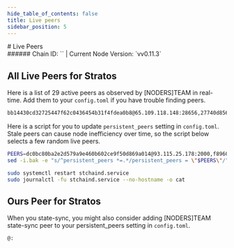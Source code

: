 ```yaml
---
hide_table_of_contents: false
title: Live peers
sidebar_position: 5
---
```


<div class="h1-with-icon icon-stratos">
# Live Peers
</div>
###### Chain ID: `` | Current Node Version: `vv0.11.3`

## All Live Peers for Stratos
Here is a list of 29 active peers as observed by [NODERS]TEAM in real-time. Add them to your `config.toml` if you have trouble finding peers.

```bash
bb14430cd32725447f62c0436454b31f4fdea0b8@65.109.118.148:28656,27740d856eb1eab4580279365b858d1cb5459acd@65.109.93.152:38656,dc0bc80ba2e2d579a9e460b602ce9f50d869a014@93.115.25.178:2000,f860ee99ef34f10155065a97e95da07f712f1d6b@116.202.169.6:26666,2cacea96ad46392ce733bb7fe009ce9a142da137@37.27.61.49:11656,2d7b93da6155a20298c3ceb952cee1fd7a9cd2d0@136.144.51.169:36656,3720900feebf46ec44c3c2c377e63e6d9c4ab3c6@131.153.165.85:26656,8d62dfa437917bff46c18b650fab3cb7091554db@141.94.73.39:38656,b09bf90af67e47827dc01e369d0f381979b06a54@193.34.212.220:26656,ee43bc85f762aca4ef30d76597d2b861200f1958@95.217.143.167:22656,89b6c99ecd215cbd7eeac7fe9636295600198621@176.9.158.219:41056,fe59ea90807b55dbeff4b292977e6f1db3f1f583@94.23.168.88:26656,709a475959c1c491aab37f1ea0b41657d71d1d79@65.109.118.169:36656,729219c108c059824ea9a17c09d11adc99226db4@66.172.36.139:36656,74ea33e040d84b67011298e21128930f8882cb94@35.247.99.215:12556,ecb1211762cc8c1dbc620a95d9a2f7373983d012@65.109.144.236:27656,e46f865ad2a0c7f87667d2a08f2083766b875c71@65.108.197.163:30656,e83c322769d616a7e94f71e01f303cdc00e37441@188.166.220.245:26656,34ae1a6664529f016eac50d30a9212a19febc343@65.108.142.81:26679,34ae1a6664529f016eac50d30a9212a19febc343@65.108.142.81:26679,53eab9227d7f5b073fa1300fb66e39e724901e60@65.109.88.96:56656,e891d42c31064fb7e0d99839536164473c4905c2@47.147.226.147:31656,57ab9cf623124bdf55bab1261c7feea780957a6c@65.21.113.10:61456,37c195e518c001099f956202d34af029b04f2c97@65.109.20.216:26656,ce7f7453e2b306bc670057e9055b142af2424b53@65.108.12.253:26656,15a6de22f85da18b3b17345122a584a81aad29cc@142.132.136.106:21656,7d850e9300a7754e5e63dd0feed20505d6831bb6@65.109.117.113:27456,f896016cbf494a8da970de2707b0f3c982c760a2@164.92.91.142:26656,3b1c206510bd1675d06c0d8a367da67776b597e6@65.109.50.183:26656
```

Here is a script for you to update `persistent_peers` setting in `config.toml`. Stale peers can cause node inefficiency over time, so the script below selects a few random live peers.

```bash
PEERS=dc0bc80ba2e2d579a9e460b602ce9f50d869a014@93.115.25.178:2000,f896016cbf494a8da970de2707b0f3c982c760a2@164.92.91.142:26656,74ea33e040d84b67011298e21128930f8882cb94@35.247.99.215:12556,ee43bc85f762aca4ef30d76597d2b861200f1958@95.217.143.167:22656,e891d42c31064fb7e0d99839536164473c4905c2@47.147.226.147:31656
sed -i.bak -e "s/^persistent_peers *=.*/persistent_peers = \"$PEERS\"/" ~/.stchaind/config/config.toml

sudo systemctl restart stchaind.service
sudo journalctl -fu stchaind.service --no-hostname -o cat
```

## Ours Peer for Stratos
When you state-sync, you might also consider adding [NODERS]TEAM state-sync peer to your persistent_peers setting in `config.toml`.

```bash
@:
```
